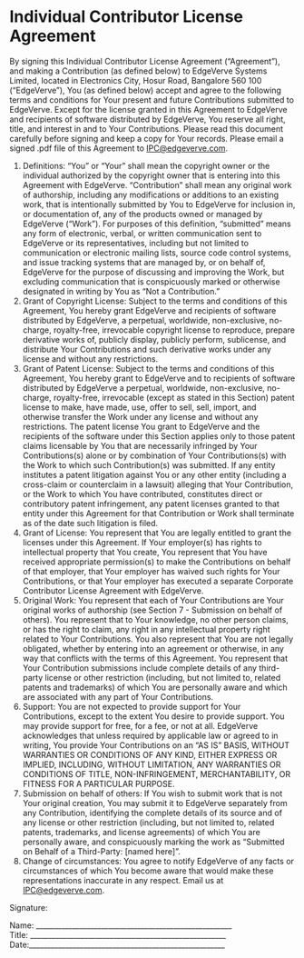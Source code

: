 # Individual Contributor License Agreement

By signing this Individual Contributor License Agreement (“Agreement”), and making a Contribution (as defined below) to EdgeVerve Systems Limited, located in Electronics City, Hosur Road, Bangalore 560 100 (“EdgeVerve”), You (as defined below) accept and agree to the following terms and conditions for Your present and future Contributions submitted to EdgeVerve. Except for the license granted in this Agreement to EdgeVerve and recipients of software distributed by EdgeVerve, You reserve all right, title, and interest in and to Your Contributions. Please read this document carefully before signing and keep a copy for Your records. Please email a signed .pdf file of this Agreement to IPC@edgeverve.com. 
1.	Definitions:
“You” or “Your” shall mean the copyright owner or the individual authorized by the copyright owner that is entering into this Agreement with EdgeVerve.
“Contribution” shall mean any original work of authorship, including any modifications or additions to an existing work, that is intentionally submitted by You to EdgeVerve for inclusion in, or documentation of, any of the products owned or managed by EdgeVerve (“Work”). For purposes of this definition, “submitted” means any form of electronic, verbal, or written communication sent to EdgeVerve or its representatives, including but not limited to communication or electronic mailing lists, source code control systems, and issue tracking systems that are managed by, or on behalf of, EdgeVerve for the purpose of discussing and improving the Work, but excluding communication that is conspicuously marked or otherwise designated in writing by You as “Not a Contribution.”
2.	Grant of Copyright License:
Subject to the terms and conditions of this Agreement, You hereby grant EdgeVerve and recipients of software distributed by EdgeVerve, a perpetual, worldwide, non-exclusive, no-charge, royalty-free, irrevocable copyright license to reproduce, prepare derivative works of, publicly display, publicly perform, sublicense, and distribute Your Contributions and such derivative works under any license and without any restrictions.
3.	Grant of Patent License: 
Subject to the terms and conditions of this Agreement, You hereby grant to EdgeVerve and to recipients of software distributed by EdgeVerve a perpetual, worldwide, non-exclusive, no-charge, royalty-free, irrevocable (except as stated in this Section) patent license to make, have made, use, offer to sell, sell, import, and otherwise transfer the Work under any license and without any restrictions. The patent license You grant to EdgeVerve and the recipients of the software under this Section applies only to those patent claims licensable by You that are necessarily infringed by Your Contributions(s) alone or by combination of Your Contributions(s) with the Work to which such Contribution(s) was submitted. If any entity institutes a patent litigation against You or any other entity (including a cross-claim or counterclaim in a lawsuit) alleging that Your Contribution, or the Work to which You have contributed, constitutes direct or contributory patent infringement, any patent licenses granted to that entity under this Agreement for that Contribution or Work shall terminate as of the date such litigation is filed.
4.	Grant of License: 
You represent that You are legally entitled to grant the licenses under this Agreement.
If Your employer(s) has rights to intellectual property that You create, You represent that You have received appropriate permission(s) to make the Contributions on behalf of that employer, that Your employer has waived such rights for Your Contributions, or that Your employer has executed a separate Corporate Contributor License Agreement with EdgeVerve.
5.	Original Work:
You represent that each of Your Contributions are Your original works of authorship (see Section 7 - Submission on behalf of others). You represent that to Your knowledge, no other person claims, or has the right to claim, any right in any intellectual property right related to Your Contributions.
You also represent that You are not legally obligated, whether by entering into an agreement or otherwise, in any way that conflicts with the terms of this Agreement.
You represent that Your Contribution submissions include complete details of any third-party license or other restriction (including, but not limited to, related patents and trademarks) of which You are personally aware and which are associated with any part of Your Contributions.
6.	Support:
You are not expected to provide support for Your Contributions, except to the extent You desire to provide support. You may provide support for free, for a fee, or not at all. EdgeVerve acknowledges that unless required by applicable law or agreed to in writing, You provide Your Contributions on an “AS IS” BASIS, WITHOUT WARRANTIES OR CONDITIONS OF ANY KIND, EITHER EXPRESS OR IMPLIED, INCLUDING, WITHOUT LIMITATION, ANY WARRANTIES OR CONDITIONS OF TITLE, NON-INFRINGEMENT, MERCHANTABILITY, OR FITNESS FOR A PARTICULAR PURPOSE.
7.	Submission on behalf of others:
If You wish to submit work that is not Your original creation, You may submit it to EdgeVerve separately from any Contribution, identifying the complete details of its source and of any license or other restriction (including, but not limited to, related patents, trademarks, and license agreements) of which You are personally aware, and conspicuously marking the work as “Submitted on Behalf of a Third-Party: [named here]”.
8.	Change of circumstances:
You agree to notify EdgeVerve of any facts or circumstances of which You become aware that would make these representations inaccurate in any respect. Email us at IPC@edgeverve.com.  

Signature:  
  

  
    
Name:  ______________________________________________________  
Title:  ______________________________________________________  
Date:______________________________________________________  